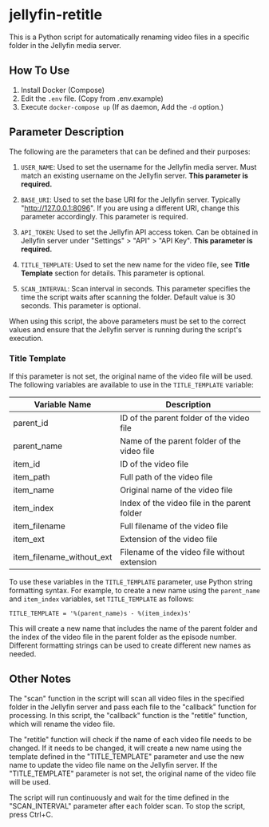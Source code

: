 # jellyfin-retitle

This is a Python script for automatically renaming video files in a specific folder in the Jellyfin media server.

## How To Use

1. Install Docker (Compose)
2. Edit the ```.env``` file. (Copy from .env.example)
3. Execute ```docker-compose up``` (If as daemon, Add the ```-d``` option.)

## Parameter Description

The following are the parameters that can be defined and their purposes:

1. `USER_NAME`: Used to set the username for the Jellyfin media server. Must match an existing username on the Jellyfin server. **This parameter is required.**

2. `BASE_URI`: Used to set the base URI for the Jellyfin server. Typically "http://127.0.0.1:8096". If you are using a different URI, change this parameter accordingly. This parameter is required.

3. `API_TOKEN`: Used to set the Jellyfin API access token. Can be obtained in Jellyfin server under "Settings" > "API" > "API Key". **This parameter is required.**

4. `TITLE_TEMPLATE`: Used to set the new name for the video file, see **Title Template** section for details. This parameter is optional.

5. `SCAN_INTERVAL`: Scan interval in seconds. This parameter specifies the time the script waits after scanning the folder. Default value is 30 seconds. This parameter is optional.

When using this script, the above parameters must be set to the correct values and ensure that the Jellyfin server is running during the script's execution.

### Title Template

If this parameter is not set, the original name of the video file will be used. The following variables are available to use in the `TITLE_TEMPLATE` variable:

| Variable Name             | Description                     |
|---------------------------|---------------------------------|
| parent_id                 | ID of the parent folder of the video file |
| parent_name               | Name of the parent folder of the video file |
| item_id                   | ID of the video file             |
| item_path                 | Full path of the video file      |
| item_name                 | Original name of the video file  |
| item_index                | Index of the video file in the parent folder |
| item_filename             | Full filename of the video file  |
| item_ext                  | Extension of the video file      |
| item_filename_without_ext | Filename of the video file without extension |

To use these variables in the `TITLE_TEMPLATE` parameter, use Python string formatting syntax. For example, to create a new name using the `parent_name` and `item_index` variables, set `TITLE_TEMPLATE` as follows:

```
TITLE_TEMPLATE = '%(parent_name)s - %(item_index)s'
```

This will create a new name that includes the name of the parent folder and the index of the video file in the parent folder as the episode number. Different formatting strings can be used to create different new names as needed.

## Other Notes

The "scan" function in the script will scan all video files in the specified folder in the Jellyfin server and pass each file to the "callback" function for processing. In this script, the "callback" function is the "retitle" function, which will rename the video file.

The "retitle" function will check if the name of each video file needs to be changed. If it needs to be changed, it will create a new name using the template defined in the "TITLE_TEMPLATE" parameter and use the new name to update the video file name on the Jellyfin server. If the "TITLE_TEMPLATE" parameter is not set, the original name of the video file will be used.

The script will run continuously and wait for the time defined in the "SCAN_INTERVAL" parameter after each folder scan. To stop the script, press Ctrl+C.
